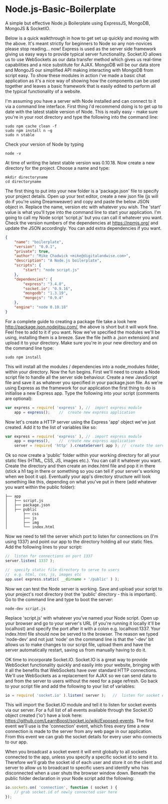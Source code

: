 Node.js-Basic-Boilerplate
===================

A simple but effective Node.js Boilerplate using ExpressJS, MongoDB, MongoJS & SocketIO. 

Below is a quick walkthrough in how to get set up quickly and moving with the above. It's meant strictly for beginners to Node so any non-novices please stop reading... now! Express is used as the server side framework giving us easy ways to provide typical server functionality. Socket.IO allows us to use WebSockets as our data transfer method which gives us real-time capabilities and a nice substitute for AJAX. MongoDB will be our data store and MongoJS our simplified API making interacting with MongoDB from script easy. To show these modules in action i've made a basic chat application as it's a nice way of showing how the components can be used together and leaves a basic framework that is easily edited to perform all the typical functionality of a website.


I'm assuming you have a server with Node installed and can connect to it via a command line interface. First thing i'd recommend doing is to get up to date with the latest stable version of Node. This is really easy - make sure you're in your root directory and type the following into the command line:

`````
sudo npm cache clean -f
sudo npm install n –g
sudo n stable 
`````

Check your version of Node by typing

`````
node -v
`````

At time of writing the latest stable version was 0.10.18. Now create a new directory for the project. Choose a name and type:

`````
mkdir directoryname
cd directoryname
`````

The first thing to put into your new folder is a 'package.json' file to specify your project details. Open up your text editor, create a new json file (js will do if you're using Dreamweaver) and copy and paste the below JSON object in. Replace the name, version etc with whatever you wish. The 'start' value is what you'll type into the command line to start your application. I'm going to call my Node script 'script.js' but you can call it whatever you want. Check the version numbers of the dependencies at https://npmjs.org/ and update the JSON accordingly. You can add extra dependencies if you want.

`````json
{
    "name": "boilerplate",
    "version": "0.0.1",
    "private": true,
    "author": "Mike Chadwick <mike@digitalandwise.com>",
    "description": "A Node.js boilerplate",
    "scripts": {
        "start": "node script.js"
    },
    "dependencies": {
		"express": "3.4.0",
		"socket.io": "0.9.16",
		"mongodb": "1.3.19",
		"mongojs": "0.9.4"
    },
    "engine": "node 0.10.18"
}
`````

For a complete guide to creating a package file take a look here http://package.json.nodejitsu.com/, the above is short but it will work fine. Feel free to add to it if you want. Now we've specified the modules we'll be using, installing them is a breeze. Save the file (with a .json extension) and upload it to your directory. Make sure you're in your new directory and on the command line type:

`````
sudo npm install
`````

This will install all the modules / dependencies into a node_modules folder, within your directory. Now the fun begins. First we'll need to create a Node script file to handle all the server side behaviour. Create a new JavaScript file and save it as whatever you specified in your package.json file. As we're using Express as the framework for our application the first thing to do is initialise a new Express app. Type the following into your script (comments are optional):

`````javascript
var express = require( 'express' ),	//	import express module
	app = express();	//	create new express application

`````

Now let's create a HTTP server using the Express 'app' object we've just created. Add it to the list of variables like so:

`````javascript
var express = require( 'express' ),	//	import express module
	app = express(),	//	create new express application
	server = require( 'http' ).createServer( app );	//	create the server to listen for connections
`````

Ok so now create a 'public' folder within your working directory for all your static files (HTML, CSS, JS, images etc.). You can call it whatever you want. Create the directory and then create an index.html file and pop it in there (stick a h1 tag in there or something so you can tell if your server's working when we boot it up). Eventually your app's directory structure will look something like this, depending on what you've put in there (add whatever you want within the public folder):

`````
├── app
│   ├── script.js
│   ├── package.json
│   ├── public
│       ├── css
│   	├── js
│   	├── img
│   	└── index.html
`````

Now we need to tell the server which port to listen for connections on (I'm using 1337) and point our app to the directory holding all our static files. Add the following lines to your script:

`````javascript
//	listen for connections on port 1337
server.listen( 1337 );

//	specify static file directory to serve to users
//	e.g. html, css, js, images etc	
app.use( express.static( __dirname + '/public' ) );	

`````

Now we can test the Node server is working. Save and upload your script to your project's root directory (not the 'public' directory - this is important). Go to the command line and type to boot the server:

`````
node-dev script.js
`````

Replace 'script.js' with whatever you've named your Node script. Open up your browser and go to your server's URL (if you're running it locally it'll be localhost) and specify the port after it with a colon e.g. localhost:1337. Your index.html file should now be served to the browser. The reason we typed 'node-dev' and not just 'node' on the command line is that the '-dev' bit allows us to make changes to our script file, upload them and have the server automatically restart, saving us from manually having to do it.


OK time to incorporate Socket.IO. Socket.IO is a great way to provide WebSocket functionality quickly and easily into your website, bringing with it all the benefits that WebSockets have over standard HTTP connections. We'll use WebSockets as a replacement for AJAX so we can send data to and from the server to users without the need for a page refresh. Go back to your script file and add the following to your list of variables:

`````javascript
io = require( 'socket.io' ).listen( server );	//	listen for socket events
`````

This will import the Socket.IO module and tell it to listen for socket events via our server. For a full list of all events available through the Socket.IO object created ('io') have a look here: https://github.com/LearnBoost/socket.io/wiki/Exposed-events. The first event we'll use is the 'connection' event, which fires every time a new connection is made to the server from any web page in our application. From this event we can grab the socket details for every user who connects to our app.


When you broadcast a socket event it will emit globally to all sockets connected to the app, unless you specify a specific socket id to send it to. Therefore we'll grab the socket id of each user and store it on the client and server to allow us to broadcast to specific users and identify who has disconnected when a user shuts the browser window down. Beneath the public folder declaration in your Node script add the following:

`````javascript
io.sockets.on( 'connection', function ( socket ) {
	// grab socket.id of newly connected user here
});
`````


